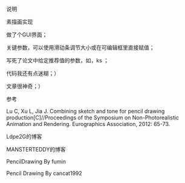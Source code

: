 说明

素描画实现

做了个GUI界面；

关键参数，可以使用滑动条调节大小或在可编辑框里直接赋值；

写死了论文中给定推荐值的参数，如，ks ；

代码我还有点迷糊；）

文章很神奇；）

参考

 Lu C, Xu L, Jia J. Combining sketch and tone for pencil drawing production[C]//Proceedings of the Symposium on Non-Photorealistic Animation and Rendering. Eurographics Association, 2012: 65-73.

Ldpe2G的博客

MANSTERTEDDY的博客

PencilDrawing By fumin

Pencil Drawing By cancat1992


